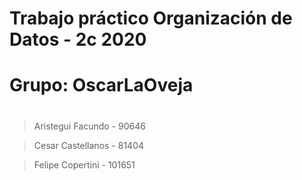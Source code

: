 # Trabajo práctico Organización de Datos - 2c 2020
#
# Grupo: OscarLaOveja
#
> Aristegui Facundo - 90646

> Cesar Castellanos - 81404

> Felipe Copertini - 101651